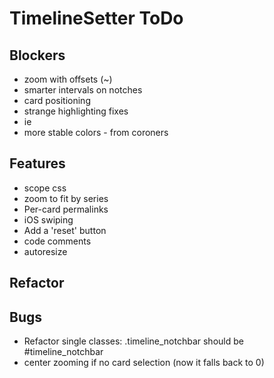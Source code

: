# TimelineSetter ToDo


## Blockers

* zoom with offsets (~)
* smarter intervals on notches
* card positioning
* strange highlighting fixes
* ie
* more stable colors - from coroners

## Features

* scope css
* zoom to fit by series
* Per-card permalinks
* iOS swiping
* Add a 'reset' button
* code comments
* autoresize


## Refactor



## Bugs

* Refactor single classes: .timeline\_notchbar should be #timeline_notchbar
* center zooming if no card selection (now it falls back to 0)
